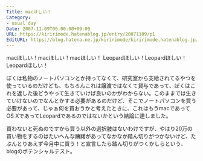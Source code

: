 ```yaml
---
Title: macほしい！
Category:
- usual day
Date: 2007-11-09T00:00:00+09:00
URL: https://kiririmode.hatenablog.jp/entry/20071109/p1
EditURL: https://blog.hatena.ne.jp/kiririmode/kiririmode.hatenablog.jp/atom/entry/8454420450078216296
---
```



macほしい！macほしい！macほしい！
Leopardほしい！Leopardほしい！Leopardほしい！


ぼくは私物のノートパソコンとか持ってなくて、研究室から支給されてるやつを使っているのだけども、もちろんこれは譲渡ではなくて貸与であって、ぼくはこれを返した後どうやって生きていけば良いのかがわからない。このままでは生きていけないのでなんとかする必要があるのだけど、そこでノートパソコンを買う必要があって、じゃぁ何を買おうかと考えたときに、これはもうmacであってOS XであってLeopardであるのではないかという結論に達しました。


買わないと死ぬのですから買う以外の選択肢はないわけですが、やはり20万の買い物をするのはたいへんな躊躇があってなかなか踏ん切りがつかないけど、たぶんとりあえず今月中に買う！と宣言したら踏ん切りがつくかしらという、blogのポテンシャルテスト。

